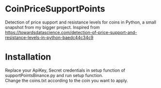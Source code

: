 # CoinPriceSupportPoints
Detection of price support and resistance levels for coins in Python, a small snapshot from my bigger project. Inspired from https://towardsdatascience.com/detection-of-price-support-and-resistance-levels-in-python-baedc44c34c9 

# Installation
Replace your ApiKey, Secret credentials in setup function of supportPointsBinance.py and run setup function.<br>
Change the coins.txt according to the coin you want to apply.<br>
